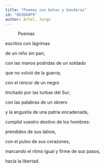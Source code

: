 ```yaml
---
title: "Poemas con botas y banderas"
id: "8EXDA9P9"
author: Artel, Jorge
---
```

<div data-schema-version="8"><p style="padding-left: 40px" data-indent="1">Poemas</p> <p>escritos con lágrimas</p> <p>de un niño sin pan;</p> <p>con las manos podridas de un soldado</p> <p>que no volvió de la guerra;</p> <p>con el rencor de un negro</p> <p>linchado por las turbas del Sur;</p> <p>con las palabras de un obrero</p> <p>y la angustia de una patria encadenada,</p> <p>cumplid vuestro destino de los hombres:</p> <p>prendidos de sus labios,</p> <p>con el pulso de sus corazones,</p> <p>marcando el ritmo igual y firme de sus pasos,</p> <p>hacia la libertad.</p> </div>
